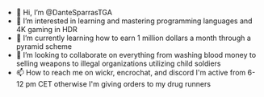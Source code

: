 - 👋 Hi, I’m @DanteSparrasTGA
- 👀 I’m interested in learning and mastering programming languages and 4K gaming in HDR
- 🌱 I’m currently learning how to earn 1 million dollars a month through a pyramid scheme
- 💞️ I’m looking to collaborate on everything from washing blood money to selling weapons to illegal organizations utilizing child soldiers
- 📫 How to reach me on wickr, encrochat, and discord I'm active from 6-12 pm CET otherwise I'm giving orders to my drug runners

<!---
DanteSparrasTGA/DanteSparrasTGA is a ✨ special ✨ repository because its `README.md` (this file) appears on your GitHub profile.
You can click the Preview link to take a look at your changes.
--->
